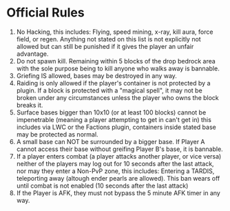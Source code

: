 # Official Rules

1) No Hacking, this includes: Flying, speed mining, x-ray, kill aura, force field, or regen. Anything not stated on this list is not explicitly not allowed but can still be punished if it gives the player an unfair advantage.
2) Do not spawn kill. Remaining within 5 blocks of the drop bedrock area with the sole purpose being to kill anyone who walks away is bannable.
3) Griefing IS allowed, bases may be destroyed in any way.
4) Raiding is only allowed if the player's container is not protected by a plugin. If a block is protected with a "magical spell", it may not be broken under any circumstances unless the player who owns the block breaks it.
5) Surface bases bigger than 10x10 (or at least 100 blocks) cannot be impenetrable (meaning a player attempting to get in can't get in) this includes via LWC or the Factions plugin, containers inside stated base may be protected as normal.
6) A small base can NOT be surrounded by a bigger base. If Player A cannot access their base without greifing Player B's base, it is bannable.
7) If a player enters combat (a player attacks another player, or vice versa) neither of the players may log out for 10 seconds after the last attack, nor may they enter a Non-PvP zone, this includes: Entering a TARDIS, teleporting away (altough ender pearls are allowed). This ban wears off until combat is not enabled (10 seconds after the last attack)
8) If the Player is AFK, they must not bypass the 5 minute AFK timer in any way.
